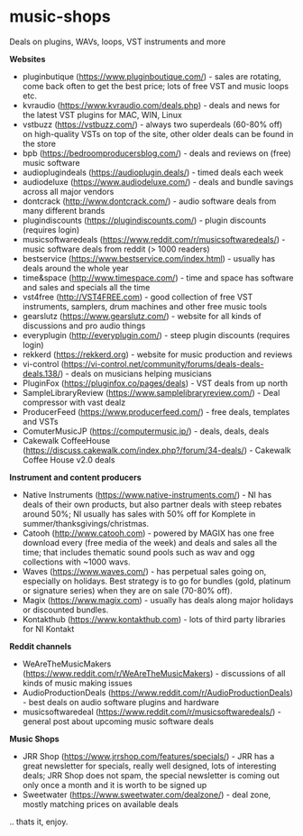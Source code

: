 # music-shops

Deals on plugins, WAVs, loops, VST instruments and more


**Websites**
* pluginbutique (https://www.pluginboutique.com/) - sales are rotating, come back often to get the best price; lots of free VST and music loops etc.
* kvraudio (https://www.kvraudio.com/deals.php) - deals and news for the latest VST plugins for MAC, WIN, Linux
* vstbuzz (https://vstbuzz.com/) - always two superdeals (60-80% off) on high-quality VSTs on top of the site, other older deals can be found in the store
* bpb (https://bedroomproducersblog.com/) - deals and reviews on (free) music software
* audioplugindeals (https://audioplugin.deals/) - timed deals each week
* audiodeluxe (https://www.audiodeluxe.com/) - deals and bundle savings across all major vendors
* dontcrack (http://www.dontcrack.com/) - audio software deals from many different brands
* plugindiscounts (https://plugindiscounts.com/) - plugin discounts (requires login)
* musicsoftwaredeals (https://www.reddit.com/r/musicsoftwaredeals/) - music software deals from reddit (> 1000 readers)
* bestservice (https://www.bestservice.com/index.html) - usually has deals around the whole year
* time&space (http://www.timespace.com/) - time and space has software and sales and specials all the time
* vst4free (http://VST4FREE.com) - good collection of free VST instruments, samplers, drum machines and other free music tools
* gearslutz (https://www.gearslutz.com/) - website for all kinds of discussions and pro audio things
* everyplugin (http://everyplugin.com/) - steep plugin discounts (requires login)
* rekkerd (https://rekkerd.org) - website for music production and reviews
* vi-control (https://vi-control.net/community/forums/deals-deals-deals.138/) - deals on musicians helping musicians
* PluginFox (https://pluginfox.co/pages/deals) - VST deals from up north
* SampleLibraryReview (https://www.samplelibraryreview.com/) - Deal compressor with vast dealz
* ProducerFeed (https://www.producerfeed.com/) - free deals, templates and VSTs
* ComuterMusicJP (https://computermusic.jp/) - deals, deals, deals
* Cakewalk CoffeeHouse (https://discuss.cakewalk.com/index.php?/forum/34-deals/) - Cakewalk Coffee House v2.0 deals



**Instrument and content producers**
* Native Instruments (https://www.native-instruments.com/) - NI has deals of their own products, but also partner deals with steep rebates around 50%; NI usually has sales with 50% off for Komplete in summer/thanksgivings/christmas.
* Catooh (http://www.catooh.com) - powered by MAGIX has one free download every (free media of the week) and deals and sales all the time; that includes thematic sound pools such as wav and ogg collections with ~1000 wavs.
* Waves (https://www.waves.com/) - has perpetual sales going on, especially on holidays. Best strategy is to go for bundles (gold, platinum or signature series) when they are on sale (70-80% off). 
* Magix (https://www.magix.com) - usually has deals along major holidays or discounted bundles.
* Kontakthub (https://www.kontakthub.com) - lots of third party libraries for NI Kontakt

**Reddit channels**
* WeAreTheMusicMakers (https://www.reddit.com/r/WeAreTheMusicMakers) - discussions of all kinds of music making issues
* AudioProductionDeals (https://www.reddit.com/r/AudioProductionDeals) - best deals on audio software plugins and hardware
* musicsoftwaredeal (https://www.reddit.com/r/musicsoftwaredeals/) - general post about upcoming music software deals

**Music Shops**
* JRR Shop (https://www.jrrshop.com/features/specials/) - JRR has  a great newsletter for specials, really well designed, lots of interesting deals; JRR Shop does not spam, the special newsletter is coming out only once a month and it is worth to be signed up
* Sweetwater (https://www.sweetwater.com/dealzone/) - deal zone, mostly matching prices on available deals

.. thats it, enjoy.
